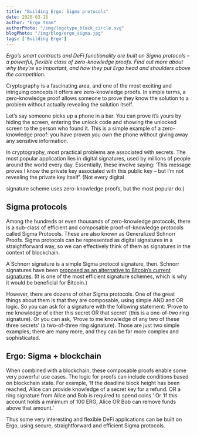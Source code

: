 ```yaml
---
title: "Building Ergo: Sigma protocols"
date: 2020-03-16
author: "Ergo team"
authorPhoto: "/img/logotype_black_circle.svg"
blogPhoto: "/img/blog/ergo_sigma.jpg"
tags: ['Building Ergo']
---
```


_Ergo’s smart contracts and DeFi functionality are built on Sigma protocols – a powerful, flexible class of zero-knowledge proofs. Find out more about why they’re so important, and how they put Ergo head and shoulders above the competition._

Cryptography is a fascinating area, and one of the most exciting and intriguing concepts it offers are zero-knowledge proofs. In simple terms, a zero-knowledge proof allows someone to prove they know the solution to a problem without actually revealing the solution itself.

Let’s say someone picks up a phone in a bar. You can prove it’s yours by hiding the screen, entering the unlock code and showing the unlocked screen to the person who found it. This is a simple example of a zero-knowledge proof: you have proven you own the phone without giving away any sensitive information.

In cryptography, most practical problems are associated with secrets. The most popular application lies in digital signatures, used by millions of people around the world every day. Essentially, these involve saying: ‘This message proves I know the private key associated with this public key – but I’m not revealing the private key itself’. (Not every digital

signature scheme uses zero-knowledge proofs, but the most popular do.)

## Sigma protocols

Among the hundreds or even thousands of zero-knowledge protocols, there is a sub-class of efficient and composable proof-of-knowledge protocols called Sigma Protocols. These are also known as Generalized Schnorr Proofs. Sigma protocols can be represented as digital signatures in a straightforward way, so we can effectively think of them as signatures in the context of blockchain.

A Schnorr signature is a simple Sigma protocol signature, then. Schnorr signatures have been [proposed as an alternative to Bitcoin’s current signatures](https://en.bitcoin.it/wiki/Schnorr). (It is one of the most efficient signature schemes, which is why it would be beneficial for Bitcoin.)

However, there are dozens of other Sigma protocols. One of the great things about them is that they are composable, using simple AND and OR logic. So you can ask for a signature with the following statement: ‘Prove to me knowledge of either this secret OR that secret’ (this is a one-of-two ring signature). Or you can ask, ‘Prove to me knowledge of any two of these three secrets’ (a two-of-three ring signature). Those are just two simple examples; there are many more, and they can be far more complex and sophisticated.

## Ergo: Sigma + blockchain

When combined with a blockchain, these composable proofs enable some very powerful use cases. The logic for proofs can include conditions based on blockchain state. For example, ‘If the deadline block height has been reached, Alice can provide knowledge of a secret key for a refund. OR a ring signature from Alice and Bob is required to spend coins.’ Or ‘If this account holds a minimum of 100 ERG, Alice OR Bob can remove funds above that amount.’

Thus some very interesting and flexible DeFi applications can be built on Ergo, using secure, straightforward and efficient Sigma protocols.
